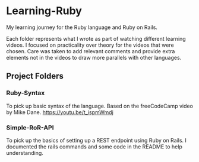 # Learning-Ruby

My learning journey for the Ruby language and Ruby on Rails.

Each folder represents what I wrote as part of watching different learning videos.  I focused on practicality over theory for the videos that were chosen.  Care was taken to add relevant comments and provide extra elements not in the videos to draw more parallels with other languages.

## Project Folders

### Ruby-Syntax

To pick up basic syntax of the language.  Based on the freeCodeCamp video by Mike Dane. <https://youtu.be/t_ispmWmdj>  

### Simple-RoR-API

To pick up the basics of setting up a REST endpoint using Ruby on Rails.  I documented the rails commands and some code in the README to help understanding.

### 

